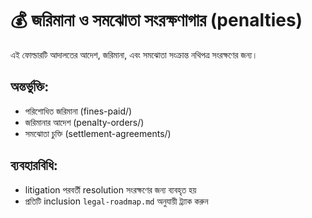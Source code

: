 # 💰 জরিমানা ও সমঝোতা সংরক্ষণাগার (penalties)

এই ফোল্ডারটি আদালতের আদেশ, জরিমানা, এবং সমঝোতা সংক্রান্ত নথিপত্র সংরক্ষণের জন্য।

## অন্তর্ভুক্তি:
- পরিশোধিত জরিমানা (fines-paid/)
- জরিমানার আদেশ (penalty-orders/)
- সমঝোতা চুক্তি (settlement-agreements/)

## ব্যবহারবিধি:
- litigation পরবর্তী resolution সংরক্ষণের জন্য ব্যবহৃত হয়
- প্রতিটি inclusion `legal-roadmap.md` অনুযায়ী ট্র্যাক করুন

